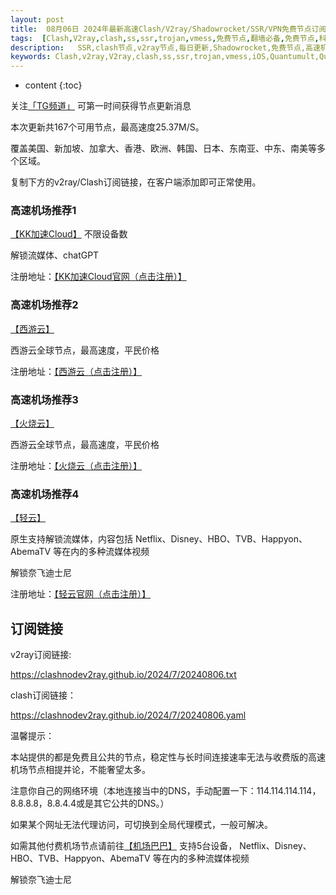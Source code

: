 ```yaml
---
layout: post
title:  08月06日 2024年最新高速Clash/V2ray/Shadowrocket/SSR/VPN免费节点订阅链接
tags:  [Clash,V2ray,clash,ss,ssr,trojan,vmess,免费节点,翻墙必备,免费节点,科学上网,iOS,Quantumult,Quantumult X,Shadowrocket,SSR,v2ray,节点,苹果,小火箭,订阅链,高速免费节点]
description:   SSR,clash节点,v2ray节点,每日更新,Shadowrocket,免费节点,高速机场推荐
keywords: Clash,v2ray,V2ray,clash,ss,ssr,trojan,vmess,iOS,Quantumult,Quantumult X,Shadowrocket,SSR,节点,苹果,小火箭,订阅链接,高速免费节点,翻墙必备,免费节点,科学上网, 
---
```

* content
{:toc}

关注[「TG频道」](https://t.me/+Nz3-ybO4nwMzMDU1) 可第一时间获得节点更新消息

本次更新共167个可用节点，最高速度25.37M/S。

覆盖美国、新加坡、加拿大、香港、欧洲、韩国、日本、东南亚、中东、南美等多个区域。

复制下方的v2ray/Clash订阅链接，在客户端添加即可正常使用。








###  高速机场推荐1

[【KK加速Cloud】](https://kkjiasu.top/#/register?code=lhGhQflc)
不限设备数

解锁流媒体、chatGPT

注册地址：[【KK加速Cloud官网（点击注册）】](https://kkjiasu.top/#/register?code=lhGhQflc)

###  高速机场推荐2

[【西游云】](https://goudan.site/#/register?code=LQzUg4EU)

西游云全球节点，最高速度，平民价格

注册地址：[【西游云（点击注册）】](https://goudan.site/#/register?code=LQzUg4EU)

###  高速机场推荐3

[【火烧云】](https://huoshaoyun.pro/#/register?code=iYoHYy6g)

西游云全球节点，最高速度，平民价格

注册地址：[【火烧云（点击注册）】](https://huoshaoyun.pro/#/register?code=iYoHYy6g)

###  高速机场推荐4

 [【轻云】](https://qingyun.world/#/regiQuantumul7=C5zOLvph)

原生支持解锁流媒体，内容包括 Netflix、Disney、HBO、TVB、Happyon、AbemaTV 等在内的多种流媒体视频

解锁奈飞迪士尼

注册地址：[【轻云官网（点击注册）】](https://qingyun.world/#/register?code=C5zOLvph)

##  订阅链接

v2ray订阅链接:

https://clashnodev2ray.github.io/2024/7/20240806.txt

clash订阅链接：

https://clashnodev2ray.github.io/2024/7/20240806.yaml

温馨提示：

本站提供的都是免费且公共的节点，稳定性与长时间连接速率无法与收费版的高速机场节点相提并论，不能奢望太多。

注意你自己的网络环境（本地连接当中的DNS，手动配置一下：114.114.114.114，8.8.8.8，8.8.4.4或是其它公共的DNS。）

如果某个网址无法代理访问，可切换到全局代理模式，一般可解决。


如需其他付费机场节点请前往[【机场巴巴】](https://kkjiasu.top/#/register?code=lhGhQflc)
支持5台设备， Netflix、Disney、HBO、TVB、Happyon、AbemaTV 等在内的多种流媒体视频

解锁奈飞迪士尼
